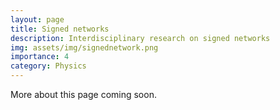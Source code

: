 ```yaml
---
layout: page
title: Signed networks
description: Interdisciplinary research on signed networks
img: assets/img/signednetwork.png
importance: 4
category: Physics
---
```


More about this page coming soon.
